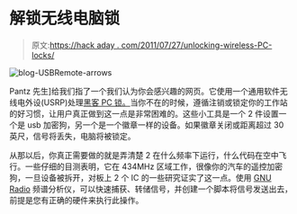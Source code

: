 # 解锁无线电脑锁

> 原文:[https://hack aday . com/2011/07/27/unlocking-wireless-PC-locks/](https://hackaday.com/2011/07/27/unlocking-wireless-pc-locks/)

![](../Images/c389994fd5a06c32fa0b868b186b4a9e.png "blog-USBRemote-arrows")

Pantz 先生]给我们指了一个我们认为你会感兴趣的网页。它使用一个通用软件无线电外设(USRP)处理[黑客 PC 锁。](http://intrepidusgroup.com/insight/2011/07/usrp-101-unlocking-wireless-pc-locks-and-freeing-dolphins/)当你不在的时候，遵循注销或锁定你的工作站的好习惯，让用户真正做到这一点是非常困难的。这些小工具是一个 2 件设置一个是 usb 加密狗，另一个是一个徽章一样的设备。如果徽章关闭或距离超过 30 英尺，信号将丢失，电脑将被锁定。

从那以后，你真正需要做的就是弄清楚 2 在什么频率下运行，什么代码在空中飞行。一些仔细的目测表明，它在 434MHz 区域工作，很像你的汽车的遥控加密狗，一旦设备被拆开，对板上 2 个 IC 的一些研究证实了这一点。使用 [GNU Radio](http://gnuradio.org/) 频谱分析仪，可以快速捕获、转储信号，并创建一个脚本将信号发送出去，前提是您有正确的硬件来执行此操作。